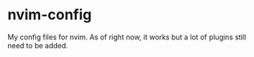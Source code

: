 # nvim-config
My config files for nvim. As of right now, it works but a lot of plugins still need to be added.
